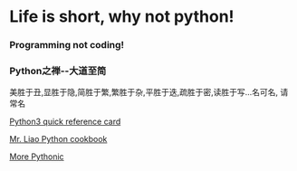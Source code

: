 # Life is short, why not python!

### Programming not coding!

### Python之禅--大道至简
美胜于丑,显胜于隐,简胜于繁,繁胜于杂,平胜于迭,疏胜于密,读胜于写...名可名, 请常名

[Python3 quick reference card](http://www.cs.put.poznan.pl/csobaniec/software/python/py-qrc.html)

[Mr. Liao Python cookbook](http://www.liaoxuefeng.com/wiki/0014316089557264a6b348958f449949df42a6d3a2e542c000)

[More Pythonic](http://wuzhiwei.net/be_pythonic/)



